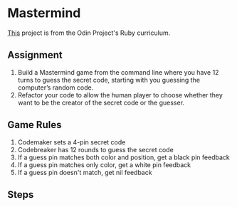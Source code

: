 # Mastermind
[This](https://www.theodinproject.com/lessons/ruby-mastermind) project is from the Odin Project's Ruby curriculum. 
## Assignment
1. Build a Mastermind game from the command line where you have 12 turns to guess the secret code, starting with you guessing the computer’s random code.
2. Refactor your code to allow the human player to choose whether they want to be the creator of the secret code or the guesser.
## Game Rules
1. Codemaker sets a 4-pin secret code
2. Codebreaker has 12 rounds to guess the secret code
3. If a guess pin matches both color and position, get a black pin feedback
4. If a guess pin matches only color, get a white pin feedback
5. If a guess pin doesn't match, get nil feedback 
## Steps